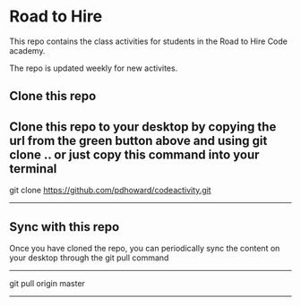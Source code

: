 

# Road to Hire

This repo contains the class activities for students in the Road to Hire Code academy.

The repo is updated weekly for new activites.

## Clone this repo

Clone this repo to your desktop by copying the url from the green button above and using git clone .. or just copy this command into your terminal
----
git clone https://github.com/pdhoward/codeactivity.git

----

## Sync with this repo

Once you have cloned the repo, you can periodically sync the content on your desktop through the git pull command

----

git pull origin master

----


